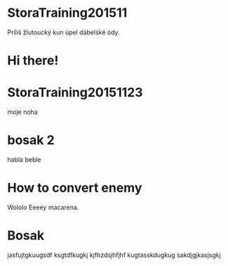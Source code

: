 
# StoraTraining201511
Príliš žlutoucký kun úpel dábelské ódy.

# Hi there!

# StoraTraining20151123
moje noha

# bosak 2
habla
beble
# How to convert enemy
Wololo
Eeeey macarena.

# Bosak
jasfujtgkuugsdf
ksgtdfkugkj
kjfhzdsjhfjhf
kugtasskdugkug
sakdjgjkasjsgkj